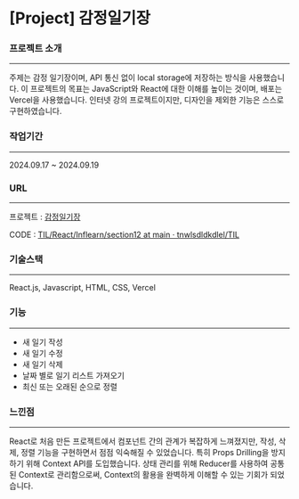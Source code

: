 # [Project] 감정일기장
### 프로젝트 소개

---

주제는 감정 일기장이며, API 통신 없이 local storage에 저장하는 방식을 사용했습니다. 이 프로젝트의 목표는 JavaScript와 React에 대한 이해를 높이는 것이며, 배포는 Vercel을 사용했습니다. 인터넷 강의 프로젝트이지만, 디자인을 제외한 기능은 스스로 구현하였습니다.

### 작업기간

---

2024.09.17 ~ 2024.09.19

### URL

---
프로젝트 : [감정일기장](https://emotion-diary-ten-nu.vercel.app/)

CODE : [TIL/React/Inflearn/section12 at main · tnwlsdldkdlel/TIL](https://github.com/tnwlsdldkdlel/TIL/tree/main/React/Inflearn/section12)

### 기술스택

---

React.js, Javascript, HTML, CSS, Vercel

### 기능

---

- 새 일기 작성
- 새 일기 수정
- 새 일기 삭제
- 날짜 별로 일기 리스트 가져오기
- 최신 또는 오래된 순으로 정렬

### 느낀점

---

React로 처음 만든 프로젝트에서 컴포넌트 간의 관계가 복잡하게 느껴졌지만, 작성, 삭제, 정렬 기능을 구현하면서 점점 익숙해질 수 있었습니다. 특히 Props Drilling을 방지하기 위해 Context API를 도입했습니다. 상태 관리를 위해 Reducer를 사용하여 공통된 Context로 관리함으로써, Context의 활용을 완벽하게 이해할 수 있는 기회가 되었습니다.
